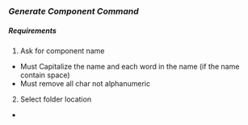 

### *Generate Component Command* 

##### Requirements
1. Ask for component name
  - Must Capitalize the name and each word in the name (if the name contain space)
  - Must remove all char not alphanumeric
2. Select folder location
  - 

